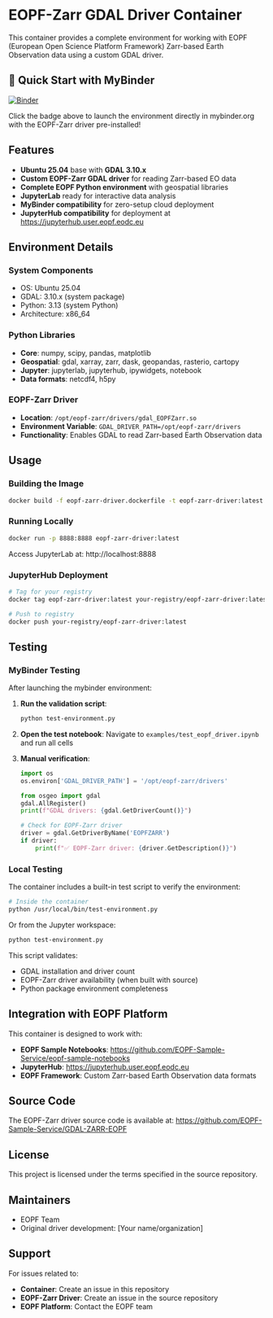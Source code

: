 # EOPF-Zarr GDAL Driver Container

This container provides a complete environment for working with EOPF (European Open Science Platform Framework) Zarr-based Earth Observation data using a custom GDAL driver.

## 🚀 Quick Start with MyBinder

[![Binder](https://mybinder.org/badge_logo.svg)](https://mybinder.org/v2/gh/Yuvraj198920/eopfzarr-docker-image/HEAD)

Click the badge above to launch the environment directly in mybinder.org with the EOPF-Zarr driver pre-installed!

## Features

- **Ubuntu 25.04** base with **GDAL 3.10.x**
- **Custom EOPF-Zarr GDAL driver** for reading Zarr-based EO data
- **Complete EOPF Python environment** with geospatial libraries
- **JupyterLab** ready for interactive data analysis
- **MyBinder compatibility** for zero-setup cloud deployment
- **JupyterHub compatibility** for deployment at https://jupyterhub.user.eopf.eodc.eu

## Environment Details

### System Components
- OS: Ubuntu 25.04
- GDAL: 3.10.x (system package)
- Python: 3.13 (system Python)
- Architecture: x86_64

### Python Libraries
- **Core**: numpy, scipy, pandas, matplotlib
- **Geospatial**: gdal, xarray, zarr, dask, geopandas, rasterio, cartopy
- **Jupyter**: jupyterlab, jupyterhub, ipywidgets, notebook
- **Data formats**: netcdf4, h5py

### EOPF-Zarr Driver
- **Location**: `/opt/eopf-zarr/drivers/gdal_EOPFZarr.so`
- **Environment Variable**: `GDAL_DRIVER_PATH=/opt/eopf-zarr/drivers`
- **Functionality**: Enables GDAL to read Zarr-based Earth Observation data

## Usage

### Building the Image
```bash
docker build -f eopf-zarr-driver.dockerfile -t eopf-zarr-driver:latest .
```

### Running Locally
```bash
docker run -p 8888:8888 eopf-zarr-driver:latest
```

Access JupyterLab at: http://localhost:8888

### JupyterHub Deployment
```bash
# Tag for your registry
docker tag eopf-zarr-driver:latest your-registry/eopf-zarr-driver:latest

# Push to registry
docker push your-registry/eopf-zarr-driver:latest
```

## Testing

### MyBinder Testing
After launching the mybinder environment:

1. **Run the validation script**:
   ```bash
   python test-environment.py
   ```

2. **Open the test notebook**:
   Navigate to `examples/test_eopf_driver.ipynb` and run all cells

3. **Manual verification**:
   ```python
   import os
   os.environ['GDAL_DRIVER_PATH'] = '/opt/eopf-zarr/drivers'
   
   from osgeo import gdal
   gdal.AllRegister()
   print(f"GDAL drivers: {gdal.GetDriverCount()}")
   
   # Check for EOPF-Zarr driver
   driver = gdal.GetDriverByName('EOPFZARR')
   if driver:
       print(f"✅ EOPF-Zarr driver: {driver.GetDescription()}")
   ```

### Local Testing
The container includes a built-in test script to verify the environment:

```bash
# Inside the container
python /usr/local/bin/test-environment.py
```

Or from the Jupyter workspace:
```bash
python test-environment.py
```

This script validates:
- GDAL installation and driver count
- EOPF-Zarr driver availability (when built with source)
- Python package environment completeness

## Integration with EOPF Platform

This container is designed to work with:
- **EOPF Sample Notebooks**: https://github.com/EOPF-Sample-Service/eopf-sample-notebooks
- **JupyterHub**: https://jupyterhub.user.eopf.eodc.eu
- **EOPF Framework**: Custom Zarr-based Earth Observation data formats

## Source Code

The EOPF-Zarr driver source code is available at:
https://github.com/EOPF-Sample-Service/GDAL-ZARR-EOPF

## License

This project is licensed under the terms specified in the source repository.

## Maintainers

- EOPF Team
- Original driver development: [Your name/organization]

## Support

For issues related to:
- **Container**: Create an issue in this repository
- **EOPF-Zarr Driver**: Create an issue in the source repository
- **EOPF Platform**: Contact the EOPF team
